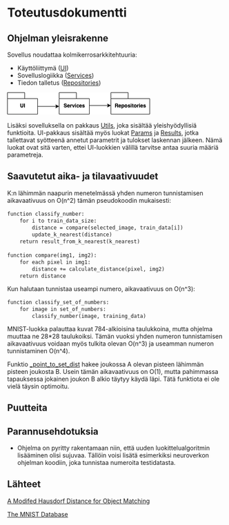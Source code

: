 # Toteutusdokumentti

## Ohjelman yleisrakenne

Sovellus noudattaa kolmikerrosarkkitehtuuria:

* Käyttöliittymä ([UI](https://github.com/yuzamonkey/NumeroidenTunnistus/tree/main/src/ui))
* Sovelluslogiikka ([Services](https://github.com/yuzamonkey/NumeroidenTunnistus/tree/main/src/services))
* Tiedon talletus ([Repositories](https://github.com/yuzamonkey/NumeroidenTunnistus/tree/main/src/repositories))

![pakkauskaavio](https://github.com/yuzamonkey/NumeroidenTunnistus/blob/main/documentation/images/packagediagram.png)

Lisäksi sovelluksella on pakkaus [Utils](https://github.com/yuzamonkey/NumeroidenTunnistus/tree/main/src/utils), joka sisältää yleishyödyllisiä funktioita. UI-pakkaus sisältää myös luokat [Params](https://github.com/yuzamonkey/NumeroidenTunnistus/blob/main/src/ui/params.py) ja [Results](https://github.com/yuzamonkey/NumeroidenTunnistus/blob/main/src/ui/results.py), jotka tallettavat syötteenä annetut parametrit ja tulokset laskennan jälkeen. Nämä luokat ovat sitä varten, ettei UI-luokkien välillä tarvitse antaa suuria määriä parametreja.

## Saavutetut aika- ja tilavaativuudet

K:n lähimmän naapurin menetelmässä yhden numeron tunnistamisen aikavaativuus on O(n^2) tämän pseudokoodin mukaisesti:
```
function classify_number:
    for i to train_data_size:
        distance = compare(selected_image, train_data[i])
        update_k_nearest(distance)
    return result_from_k_nearest(k_nearest)

function compare(img1, img2):
    for each pixel in img1:
        distance += calculate_distance(pixel, img2)
    return distance
```
Kun halutaan tunnistaa useampi numero, aikavaativuus on O(n^3):
```
function classify_set_of_numbers:
    for image in set_of_numbers:
        classify_number(image, training_data)
```
MNIST-luokka palauttaa kuvat 784-alkioisina taulukkoina, mutta ohjelma muuttaa ne 28*28 taulukoiksi. Tämän vuoksi yhden numeron tunnistamisen aikavaativuus voidaan myös tulkita olevan O(n^3) ja useamman numeron tunnistaminen O(n^4).

Funktio [_point_to_set_dist](https://github.com/yuzamonkey/NumeroidenTunnistus/blob/main/src/services/knn.py) hakee joukossa A olevan pisteen lähimmän pisteen joukosta B. Usein tämän aikavaativuus on O(1), mutta pahimmassa tapauksessa jokainen joukon B alkio täytyy käydä läpi. Tätä funktiota ei ole vielä täysin optimoitu.

## Puutteita

## Parannusehdotuksia

* Ohjelma on pyritty rakentamaan niin, että uuden luokittelualgoritmin lisääminen olisi sujuvaa. Tällöin voisi lisätä esimerkiksi neuroverkon ohjelman koodiin, joka tunnistaa numeroita testidatasta. 

## Lähteet
[A Modifed Hausdorf Distance for Object Matching](https://citeseerx.ist.psu.edu/viewdoc/download;jsessionid=6F7642FDC63869C9A005AB4B14ED484E?doi=10.1.1.1.8155&rep=rep1&type=pdf)

[The MNIST Database](http://yann.lecun.com/exdb/mnist/)
